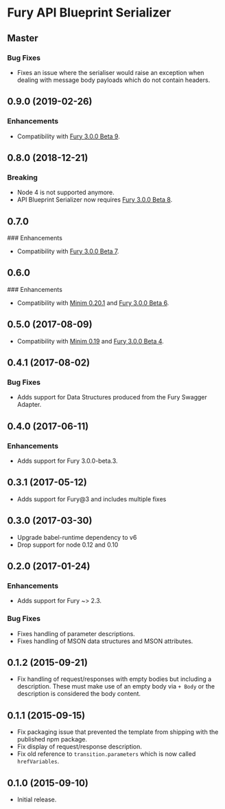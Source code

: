 # Fury API Blueprint Serializer

## Master

### Bug Fixes

- Fixes an issue where the serialiser would raise an exception when dealing
  with message body payloads which do not contain headers.

## 0.9.0 (2019-02-26)

### Enhancements

- Compatibility with [Fury 3.0.0 Beta 9](https://github.com/apiaryio/api-elements.js/releases/tag/fury-3.0.0-beta.9).

## 0.8.0 (2018-12-21)

### Breaking

- Node 4 is not supported anymore.
- API Blueprint Serializer now requires [Fury 3.0.0 Beta 8](https://github.com/apiaryio/api-elements.js/releases/tag/fury-3.0.0-beta.8).

## 0.7.0

### Enhancements

- Compatibility with [Fury 3.0.0 Beta 7](https://github.com/apiaryio/fury.js/releases/tag/v3.0.0-beta.7).

## 0.6.0

### Enhancements

- Compatibility with [Minim 0.20.1](https://github.com/refractproject/minim/releases/tag/v0.20.1)
  and [Fury 3.0.0 Beta 6](https://github.com/apiaryio/fury.js/releases/tag/v3.0.0-beta.6).

## 0.5.0 (2017-08-09)

- Compatibility with [Minim 0.19](https://github.com/refractproject/minim/releases/tag/v0.19.0)
  and [Fury 3.0.0 Beta 4](https://github.com/apiaryio/fury.js/releases/tag/v3.0.0-beta.4).

## 0.4.1 (2017-08-02)

### Bug Fixes

- Adds support for Data Structures produced from the Fury Swagger Adapter.

## 0.4.0 (2017-06-11)

### Enhancements

- Adds support for Fury 3.0.0-beta.3.

## 0.3.1 (2017-05-12)

- Adds support for Fury@3 and includes multiple fixes

## 0.3.0 (2017-03-30)

- Upgrade babel-runtime dependency to v6
- Drop support for node 0.12 and 0.10

## 0.2.0 (2017-01-24)

### Enhancements

- Adds support for Fury ~> 2.3.

### Bug Fixes

- Fixes handling of parameter descriptions.
- Fixes handling of MSON data structures and MSON attributes.

## 0.1.2 (2015-09-21)

- Fix handling of request/responses with empty bodies but including a description. These must make use of an empty body via `+ Body` or the description is considered the body content.

## 0.1.1 (2015-09-15)

- Fix packaging issue that prevented the template from shipping with the published npm package.
- Fix display of request/response description.
- Fix old reference to `transition.parameters` which is now called `hrefVariables`.

## 0.1.0 (2015-09-10)

- Initial release.
